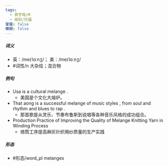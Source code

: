 ```yaml
---
tags:
  - 首字母/M
  - 级别/托福
掌握: false
模糊: false
---
```

##### 词义
- 英：/meɪˈlɑːnʒ/； 美：/meɪˈlɑːnʒ/
- #词性/n  大杂烩；混合物
##### 例句
- Usa is a cultural melange .
	- 美国是个文化大熔炉。
- That aong is a successful melange of music styles , from soul and rhythm and blues to rap .
	- 那首歌是从灵乐、节奏布鲁斯到说唱等各种音乐风格的成功组合。
- Production Practice of Improving the Quality of Melange Knitting Yarn in Winding Process
	- 络筒工序提高麻灰针织用纱质量的生产实践
##### 形态
- #形态/word_pl melanges
